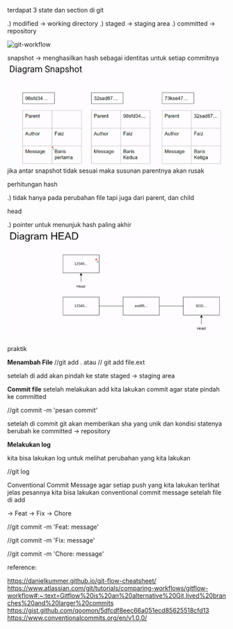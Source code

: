 terdapat 3 state dan section di git

.) modified -> working directory
.) staged -> staging area
.) committed -> repository

![git-workflow](git-workflow.jpg)

snapshot -> menghasilkan hash sebagai identitas untuk setiap commitnya
![snapshot-diagram](snapshot-diagram.png)
jika antar snapshot tidak sesuai maka susunan parentnya akan rusak

perhitungan hash

.) tidak hanya pada perubahan file tapi juga dari parent, dan child

head

.) pointer untuk menunjuk hash paling akhir
![diagram-head](diagram-head.png)

praktik

**Menambah File**
//git add .
atau
// git add file.ext

setelah di add akan pindah ke state staged -> staging area

**Commit file**
setelah melakukan add kita lakukan commit agar state pindah ke committed

//git commit -m 'pesan commit'

setelah di commit git akan memberikan sha yang unik
dan kondisi statenya berubah ke committed -> repository

**Melakukan log**

kita bisa lakukan log untuk melihat perubahan yang kita lakukan

//git log

Conventional Commit Message
agar setiap push yang kita lakukan terlihat jelas pesannya
kita bisa lakukan conventional commit message setelah file di add

-> Feat
-> Fix
-> Chore

//git commit -m 'Feat: message'

//git commit -m 'Fix: message'

//git commit -m 'Chore: message'

reference:

https://danielkummer.github.io/git-flow-cheatsheet/
https://www.atlassian.com/git/tutorials/comparing-workflows/gitflow-workflow#:~:text=Gitflow%20is%20an%20alternative%20Git,lived%20branches%20and%20larger%20commits
https://gist.github.com/qoomon/5dfcdf8eec66a051ecd85625518cfd13
https://www.conventionalcommits.org/en/v1.0.0/
